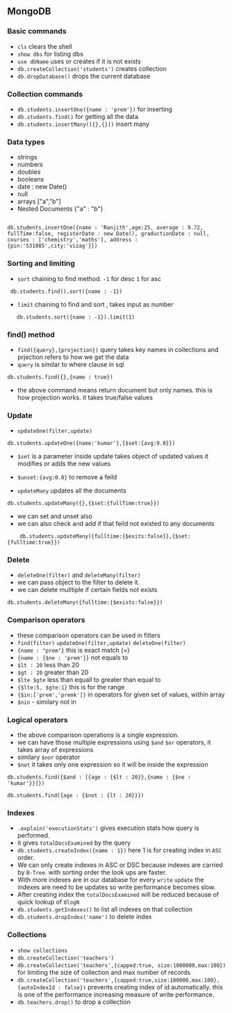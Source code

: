 ## MongoDB

### Basic commands

- `cls` clears the shell
- `show dbs` for listing dbs
- `use dbName` uses or creates if it is not exists
- `db.createCollection('students')` creates collection
- `db.dropDatabase()` drops the current database

### Collection commands

- `db.students.insertOne({name : 'prem'})` for inserting
- `db.students.find()` for getting all the data
- `db.students.insertMany([{},{}])` insert many

### Data types
- strings
- numbers
- doubles
- booleans
- date : new Date()
- null
- arrays ["a","b"]
- Nested Documents {"a" : "b"}

```

db.students.insertOne({name : 'Ranjith',age:25, average : 9.72, fullTime:false, registerDate : new Date(), graductionDate : null, courses : ['chemistry','maths'], address : {pin:'531085',city:'vizag'}})

```


### Sorting and limiting

 - `sort` chaining to find method. `-1` for desc `1` for asc
 ```
  db.students.find().sort({name : -1})
 ```
 - `limit` chaining to find and sort , takes input as number
 
 ```
    db.students.sort({name : -1}).limit(1)
 ```


### find() method
- `find({query},{projection})` query takes key names in collections and prjection refers to how we get the data
- `query` is similar to where clause in sql

```
db.students.find({},{name : true})
```
- the above command means return document but only names. this is how projection works. it takes true/false values

### Update
- `updateOne(filter,update)`

```
db.students.updateOne({name:'kumar'},{$set:{avg:9.8}})
```
- `$set` is a parameter inside update takes object of updated values it modifies or adds the new values
- `$unset:{avg:0.0}` to remove a feild

- `updateMany` updates all the documents
```
db.students.updateMany({},{$set:{fullTime:true}})
```
- we can set and unset also
- we can also check and add if that feild not existed to any documents

```
    db.students.updateMany({fulltime:{$exits:false}},{$set:{fulltime:true}})
```


### Delete
- `deleteOne(filter)` and `deleteMany(filter)`
- we can pass object to the filter to delete it.
- we can delete mulltiple if certain fields not exists
```
db.students.deleteMany({fulltime:{$exists:false}})
```


### Comparison operators
- these comparison operators can be used in filters
- `find(filter)` `updateOne(filter,update)` `deleteOne(filter)`
- `{name : "prem"}` this is exact match (=)
- `{name : {$ne : 'prem'}}` not equals to
- `$lt : 20` less than 20
- `$gt : 20` greater than 20
- `$lte $gte` less than equall to greater than equal to
- `{$lte:5, $gte:1}` this is for the range
- `{$in:['prem','premk']}` in operators for given set of values, within array
- `$nin` - similary not in

### Logical operators

- the above comparison operations is a single expression.
- we can have those multiple expressions using `$and` `$or` operators, it takes array of expressions
- similary `$nor` operator
- `$not` it takes only one expression so it will be inside the expression

```
db.students.find({$and : [{age : {$lt : 20}},{name : {$ne : 'kumar'}}]})
```

```
db.students.find({age : {$not : {lt : 20}}})
```

### Indexes

- `.explain('executionStats')` gives execution stats how query is performed.
- it gives `totalDocsExamined` by the query
- `db.students.createIndex({name : 1})` here 1 is for creating index in `ASC` order.
- We can only create indexes in ASC or DSC because indexes are carried by `B-Tree`. with sorting order the look ups are faster.
- With more indexes are in our database for every `write` `update` the indexes are need to be updates so write performance becomes slow.
- After creating index the `totalDocsExamined` will be reduced because of quick lookup of `0logN`
- `db.students.getIndexes()` to list all indexes on that collection
- `db.students.dropIndex('name')` to delete index


### Collections

- `show collections`
- `db.createCollection('teachers')`
- `db.createCollection('teachers',{capped:true, size:1000000,max:100})` for limiting the size of collection and max number of records
- `db.createCollection('teachers',{capped:true,size:100000,max:100},{autoIndexId : false})` prevents creating index of id automatically. this is one of the performance increasing measure of write performance.
- `db.teachers.drop()` to drop a collection